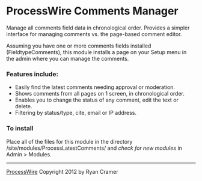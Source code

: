 # ProcessWire Comments Manager

Manage all comments field data in chronological order. Provides a simpler interface for managing comments vs. the page-based comment editor.

Assuming you have one or more comments fields installed (FieldtypeComments), this module installs a page on your Setup menu in the admin where you can manage the comments. 

### Features include:

- Easily find the latest comments needing approval or moderation.
- Shows comments from all pages on 1 screen, in chronological order.
- Enables you to change the status of any comment, edit the text or delete. 
- Filtering by status/type, cite, email or IP address. 

### To install

Place all of the files for this module in the directory /site/modules/ProcessLatestComments/ and *check for new modules* in Admin > Modules. 

------
[ProcessWire](http://processwire.com) Copyright 2012 by Ryan Cramer



